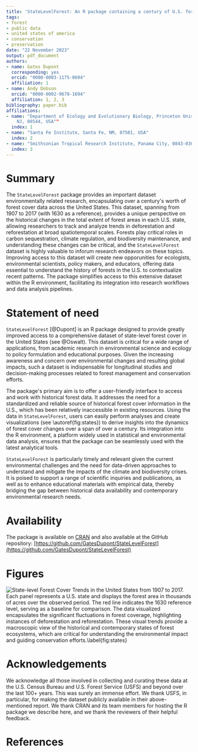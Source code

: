 ```yaml
---
title: 'StateLevelForest: An R package containing a century of U.S. forest dynamics'
tags:
- forest
- public data
- united states of america
- conservation
- preservation
date: "22 November 2023"
output: pdf_document
authors:
- name: Gates Dupont
  corresponding: yes
  orcid: "0000-0003-1175-0694"
  affiliation: 1
- name: Andy Dobson
  orcid: "0000-0002-9678-1694"
  affiliation: 1, 2, 3
bibliography: paper.bib
affiliations:
- name: "Department of Ecology and Evolutionary Biology, Princeton University, Princeton,
    NJ, 08544, USA""
  index: 1
- name: "Santa Fe Institute, Santa Fe, NM, 87501, USA"
  index: 2
- name: "Smithsonian Tropical Research Institute, Panama City, 0843-03092, Panama"
  index: 3
---
```


# Summary

The `StateLevelForest` package provides an important dataset environmentally related research, encapsulating over a century's worth of forest cover data across the United States. This dataset, spanning from 1907 to 2017 (with 1630 as a reference), provides a unique perspective on the historical changes in the total extent of forest areas in each U.S. state, allowing researchers to track and analyze trends in deforestation and reforestation at broad spatiotemporal scales. Forests play critical roles in carbon sequestration, climate regulation, and biodiversity maintenance, and understanding these changes can be critical, and the `StateLevelForest` dataset is highly valuable to inforum research endeavors on these topics. Improving access to this dataset will create new opporunities for ecologists, environmental scientists, policy makers, and educators, offering data essential to understand the history of forests in the U.S. to contextualize recent patterns. The package simplifies access to this extensive dataset within the R environment, facilitating its integration into research workflows and data analysis pipelines.

# Statement of need

`StateLevelForest` [@Dupont] is an R package designed to provide greatly improved access to a comprehensive dataset of state-level forest cover in the United States (see @Oswalt). This dataset is critical for a wide range of applications, from academic research in environmental science and ecology to policy formulation and educational purposes. Given the increasing awareness and concern over environmental changes and resulting global impacts, such a dataset is indispensable for longitudinal studies and decision-making processes related to forest management and conservation efforts.

The package's primary aim is to offer a user-friendly interface to access and work with historical forest data. It addresses the need for a standardized and reliable source of historical forest cover information in the U.S., which has been relatively inaccessible in existing resources. Using the data in `StateLevelForest`, users can easily perform analyses and create visualizations (see \autoref{fig:states}) to derive insights into the dynamics of forest cover changes over a span of over a century. Its integration into the R environment, a platform widely used in statistical and environmental data analysis, ensures that the package can be seamlessly used with the latest analytical tools.

`StateLevelForest` is particularly timely and relevant given the current environmental challenges and the need for data-driven approaches to understand and mitigate the impacts of the climate and biodiversity crises. It is poised to support a range of scientific inquiries and publications, as well as to enhance educational materials with empirical data, thereby bridging the gap between historical data availability and contemporary environmental research needs.

# Availability

The package is available on [CRAN](https://cran.r-project.org/web/packages/StateLevelForest/index.html) and also available at the GitHub repository: [https://github.com/GatesDupont/StateLevelForest](https://github.com/GatesDupont/StateLevelForest)


# Figures

![State-level Forest Cover Trends in the United States from 1907 to 2017. Each panel represents a U.S. state and displays the forest area in thousands of acres over the observed period. The red line indicates the 1630 reference level, serving as a baseline for comparison. The data visualized encapsulates the significant fluctuations in forest coverage, highlighting instances of deforestation and reforestation. These visual trends provide a macroscopic view of the historical and contemporary states of forest ecosystems, which are critical for understanding the environmental impact and guiding conservation efforts.\label{fig:states}](figure.png)

# Acknowledgements

We acknowledge all those involved in collecting and curating these data at the U.S. Census Bureau and U.S. Forest Service (USFS) and beyond over the last 100+ years. This was surely an immense effort. We thank USFS, in particular, for making the dataset publicly available in their above-mentioned report. We thank CRAN and its team members for hosting the R package we describe here, and we thank the reviewers of their helpful feedback.

# References
